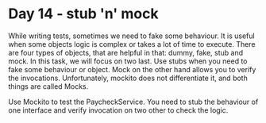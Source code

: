# Day 14 - stub 'n' mock

While writing tests, sometimes we need to fake some behaviour.
It is useful when some objects logic is complex or takes a lot of time to execute.
There are four types of objects, that are helpful in that: dummy, fake, stub and mock.
In this task, we will focus on two last.
Use stubs when you need to fake some behaviour or object.
Mock on the other hand allows you to verify the invocations.
Unfortunately, mockito does not differentiate it, and both things are called Mocks.

Use Mockito to test the PaycheckService. You need to stub the behaviour of one interface and verify invocation on two other to check the logic.